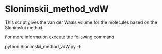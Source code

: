 # Slonimskii_method_vdW

This script gives the van der Waals volume for the molecules based on the Slonimskii method.

For more information execute the following command

python Slonimskii_method_vdW.py -h